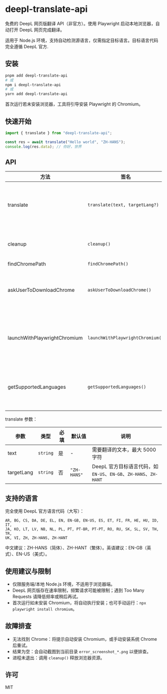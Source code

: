 # deepl-translate-api

免费的 DeepL 网页版翻译 API（非官方）。使用 Playwright 启动本地浏览器，自动打开 DeepL 网页完成翻译。

适用于 Node.js 环境，支持自动检测源语言，仅需指定目标语言。目标语言代码完全遵循 DeepL 官方.

## 安装

```bash
pnpm add deepl-translate-api
# 或
npm i deepl-translate-api
# 或
yarn add deepl-translate-api
```

首次运行若未安装浏览器，工具将引导安装 Playwright 的 Chromium。

## 快速开始

```javascript
import { translate } from "deepl-translate-api";

const res = await translate("Hello world", "ZH-HANS");
console.log(res.data); // 你好，世界
```

## API

| 方法 | 签名 | 返回 | 说明 |
|---|---|---|---|
| translate | `translate(text, targetLang?)` | `Promise<TranslateResult>` | 执行一次翻译，自动检测源语言，仅需指定目标语言 |
| cleanup | `cleanup()` | `Promise<void>` | 关闭并释放浏览器实例与页面资源 |
| findChromePath | `findChromePath()` | `string | null` | 查找系统已安装的 Chrome/Chromium 路径 |
| askUserToDownloadChrome | `askUserToDownloadChrome()` | `Promise<boolean>` | 交互式询问是否自动安装 Playwright 的 Chromium |
| launchWithPlaywrightChromium | `launchWithPlaywrightChromium()` | `Promise<{ browser, page }>` | 使用 Playwright 内置 Chromium 启动并返回浏览器与页面 |
| getSupportedLanguages | `getSupportedLanguages()` | `string[]` | 返回 DeepL 官方目标语言代码（大写）列表 |

translate 参数：

| 参数 | 类型 | 必填 | 默认值 | 说明 |
|---|---|---|---|---|
| text | `string` | 是 | - | 需要翻译的文本，最大 5000 字符 |
| targetLang | `string` | 否 | `"ZH-HANS"` | DeepL 官方目标语言代码，如 `EN-US`、`EN-GB`、`ZH-HANS`、`ZH-HANT` |

## 支持的语言

完全使用 DeepL 官方语言代码（大写）：

```
AR, BG, CS, DA, DE, EL, EN, EN-GB, EN-US, ES, ET, FI, FR, HE, HU, ID, IT,
JA, KO, LT, LV, NB, NL, PL, PT, PT-BR, PT-PT, RO, RU, SK, SL, SV, TH, TR,
UK, VI, ZH, ZH-HANS, ZH-HANT
```

中文建议：ZH-HANS（简体）、ZH-HANT（繁体）。英语建议：EN-GB（英式）、EN-US（美式）。

## 使用建议与限制

- 仅限服务端/本地 Node.js 环境，不适用于浏览器端。
- DeepL 网页版存在速率限制，频繁请求可能被限制；遇到 Too Many Requests 请降低频率或稍后再试。
- 首次运行如未安装 Chromium，将自动执行安装；也可手动运行：`npx playwright install chromium`。

## 故障排查

- 无法找到 Chrome：将提示自动安装 Chromium，或手动安装系统 Chrome 后重试。
- 结果为空：会自动截图到当前目录 `error_screenshot_*.png` 以便排查。
- 进程未退出：调用 `cleanup()` 释放浏览器资源。

## 许可

MIT
